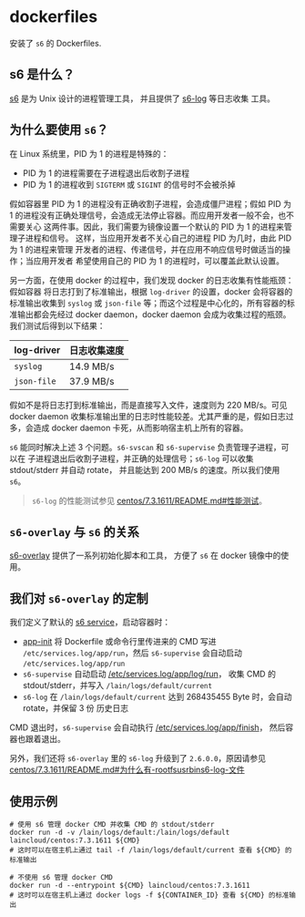 # dockerfiles

安装了 `s6` 的 Dockerfiles.

## s6 是什么？

[s6](https://skarnet.org/software/s6/index.html) 是为 Unix 设计的进程管理工具，
并且提供了 [s6-log](https://skarnet.org/software/s6/s6-log.html) 等日志收集
工具。

## 为什么要使用 `s6`？

在 Linux 系统里，PID 为 1 的进程是特殊的：

- PID 为 1 的进程需要在子进程退出后收割子进程
- PID 为 1 的进程收到 `SIGTERM` 或 `SIGINT` 的信号时不会被杀掉

假如容器里 PID 为 1 的进程没有正确收割子进程，会造成僵尸进程；假如 PID 为 1
的进程没有正确处理信号，会造成无法停止容器。而应用开发者一般不会，也不需要关心
这两件事。因此，我们需要为镜像设置一个默认的 PID 为 1 的进程来管理子进程和信号。
这样，当应用开发者不关心自己的进程 PID 为几时，由此 PID 为 1 的进程来管理
开发者的进程、传递信号，并在应用不响应信号时做适当的操作；当应用开发者
希望使用自己的 PID 为 1 的进程时，可以覆盖此默认设置。

另一方面，在使用 docker 的过程中，我们发现 docker 的日志收集有性能瓶颈：假如容器
将日志打到了标准输出，根据 `log-driver` 的设置，docker 会将容器的标准输出收集到
`syslog` 或 `json-file` 等；而这个过程是中心化的，所有容器的标准输出都会先经过
docker daemon，docker daemon 会成为收集过程的瓶颈。我们测试后得到以下结果：

log-driver | 日志收集速度
--- | ---
`syslog` | 14.9 MB/s
`json-file` | 37.9 MB/s

假如不是将日志打到标准输出，而是直接写入文件，速度则为 220 MB/s。可见 docker daemon
收集标准输出里的日志时性能较差。尤其严重的是，假如日志过多，会造成 docker daemon
卡死，从而影响宿主机上所有的容器。

`s6` 能同时解决上述 3 个问题。`s6-svscan` 和 `s6-supervise` 负责管理子进程，可以在
子进程退出后收割子进程，并正确的处理信号；`s6-log` 可以收集 stdout/stderr 并自动 rotate，
并且能达到 200 MB/s 的速度。所以我们使用 `s6`。

> `s6-log` 的性能测试参见 [centos/7.3.1611/README.md#性能测试](centos/7/README.md#性能测试)。

## `s6-overlay` 与 `s6` 的关系

[s6-overlay](https://github.com/just-containers/s6-overlay) 提供了一系列初始化脚本和工具，
方便了 `s6` 在 docker 镜像中的使用。

## 我们对 `s6-overlay` 的定制

我们定义了默认的 [s6 service](https://skarnet.org/software/s6/servicedir.html)，启动容器时：

- [app-init](centos/7.3.1611/rootfs/app-init) 将 Dockerfile 或命令行里传进来的 CMD 写进
  `/etc/services.log/app/run`，然后 `s6-supervise` 会自动启动 `/etc/services.log/app/run`
- `s6-supervise` 自动启动 [/etc/services.log/app/log/run](centos/7.3.1611/rootfs/etc/services.d/app/log/run)，
  收集 CMD 的 stdout/stderr，并写入 `/lain/logs/default/current`
- `s6-log` 在 `/lain/logs/default/current` 达到 268435455 Byte 时，会自动 rotate，并保留 3 份
  历史日志

CMD 退出时，`s6-supervise` 会自动执行 [/etc/services.log/app/finish](centos/7.3.1611/rootfs/etc/services.d/app/finish)，
然后容器也跟着退出。

另外，我们还将 `s6-overlay` 里的 `s6-log` 升级到了 `2.6.0.0`，原因请参见
[centos/7.3.1611/README.md#为什么有-rootfsusrbins6-log-文件](centos/7/README.md#为什么有-rootfsusrbins6-log-文件)

## 使用示例

```
# 使用 s6 管理 docker CMD 并收集 CMD 的 stdout/stderr
docker run -d -v /lain/logs/default:/lain/logs/default laincloud/centos:7.3.1611 ${CMD}
# 这时可以在宿主机上通过 tail -f /lain/logs/default/current 查看 ${CMD} 的标准输出

# 不使用 s6 管理 docker CMD
docker run -d --entrypoint ${CMD} laincloud/centos:7.3.1611
# 这时可以在宿主机上通过 docker logs -f ${CONTAINER_ID} 查看 ${CMD} 的标准输出
```
